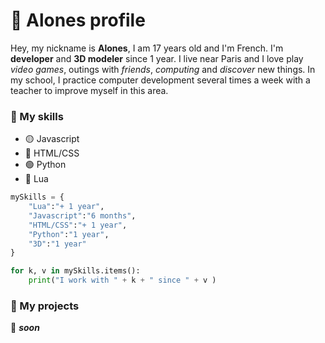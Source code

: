 # 🧑 **Alones** profile

Hey, my nickname is **Alones**, I am 17 years old and I'm French. I'm **developer** and **3D modeler** since 1 year. 
I live near Paris and I love play *video games*, outings with *friends*, *computing* and *discover* new things.
In my school, I practice computer development several times a week with a teacher to improve myself in this area.

### 💪 My skills

- 🟡 Javascript
- 🔴 HTML/CSS
- 🟢 Python
- 🔵 Lua

```python
mySkills = {
    "Lua":"+ 1 year",
    "Javascript":"6 months",
    "HTML/CSS":"+ 1 year",
    "Python":"1 year",
    "3D":"1 year"
}

for k, v in mySkills.items():
    print("I work with " + k + " since " + v )
```



### 🤖 My projects

🔰 ***soon***
